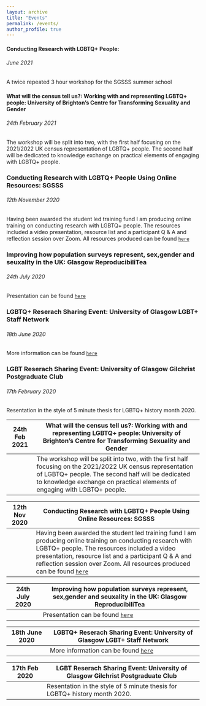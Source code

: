 ```yaml
---
layout: archive
title: "Events"
permalink: /events/
author_profile: true
---
```


#### Conducting Research with LGBTQ+ People: 
###### June 2021  
A twice repeated 3 hour workshop for the SGSSS summer school

#### What will the census tell us?: Working with and representing LGBTQ+ people: University of Brighton’s Centre for Transforming Sexuality and Gender
###### 24th February 2021  
The workshop will be split into two, with the first half focusing on the 2021/2022 UK census representation of LGBTQ+ people. The second half will be dedicated to knowledge exchange on practical elements of engaging with LGBTQ+ people. 

### Conducting Research with LGBTQ+ People Using Online Resources: SGSSS
###### 12th November 2020  
Having been awarded the student led training fund I am producing online training on conducting research with LGBTQ+ people. The resources included a video presentation, resource list and a participant Q & A and reflection session over Zoom. All resources produced can be found [`here`](https://lgbtqsocsci.weebly.com/) 

### Improving how population surveys represent, sex,gender and seuxality in the UK: Glasgow ReproducibiliTea
###### 24th July 2020 
Presentation can be found [`here`](https://www.youtube.com/watch?v=SNNzXhIWA0I&ab_channel=GlasgowReproducibiliTea)  

### LGBTQ+ Reserach Sharing Event: University of Glasgow LGBT+ Staff Network
###### 18th June 2020
More information can be found [`here`](https://www.facebook.com/events/679643939546338/) 

### LGBT Reserach Sharing Event: University of Glasgow Gilchrist Postgraduate Club
###### 17th February 2020
Resentation in the style of 5 minute thesis for LGBTQ+ history month 2020. 



24th Feb 2021    |What will the census tell us?: Working with and representing LGBTQ+ people: University of Brighton’s Centre for Transforming Sexuality and Gender
-----------------|---------------------------------------------------------------------------
&nbsp;           | The workshop will be split into two, with the first half focusing on the 2021/2022 UK census representation of LGBTQ+ people. The second half will be dedicated to knowledge exchange on practical elements of engaging with LGBTQ+ people. 

                  
12th Nov 2020    |Conducting Research with LGBTQ+ People Using Online Resources: SGSSS
-----------------|---------------------------------------------------------------------------
&nbsp;           | Having been awarded the student led training fund I am producing online training on conducting research with LGBTQ+ people. The resources included a video presentation, resource list and a participant Q & A and reflection session over Zoom. All resources produced can be found [`here`](https://lgbtqsocsci.weebly.com/) 

24th July 2020   |Improving how population surveys represent, sex,gender and seuxality in the UK: Glasgow ReproducibiliTea
-----------------|---------------------------------------------------------------------------
&nbsp;           | Presentation can be found [`here`](https://www.youtube.com/watch?v=SNNzXhIWA0I&ab_channel=GlasgowReproducibiliTea)  

18th June 2020   |LGBTQ+ Reserach Sharing Event: University of Glasgow LGBT+ Staff Network 
-----------------|---------------------------------------------------------------------------
&nbsp;           | More information can be found [`here`](https://www.facebook.com/events/679643939546338/)  

17th Feb 2020    |LGBT Reserach Sharing Event: University of Glasgow Gilchrist Postgraduate Club
-----------------|---------------------------------------------------------------------------
&nbsp;           | Resentation in the style of 5 minute thesis for LGBTQ+ history month 2020. 


